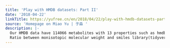 ```yaml
---
title: 'Play with HMDB datasets: Part II'
date: '2018-04-22'
linkTitle: https://yufree.cn/en/2018/04/22/play-with-hmdb-datasets-part-ii/
source: 'Homepage on Miao Yu | 于淼 '
description: |-
  Our HMDB data have 114066 metabolites with 13 properties such as hmdb ID, monisotopic_molecular_weight, iupac_name, name, chemical_formula, cas_registry_number, smiles, kingdom, direct_parent, super_class, class, sub_class, molecular_framework. Let&rsquo;s make some explore analysis:
  Ratio between monisotopic molecular weight and smiles library(tidyverse) hmdb %&gt;% summarise_all(funs(n_distinct(.)))  ## # A tibble: 1 x 13 ## accession monisotopic_molecular_weig… iupac_name name chemical_formul
---
```

